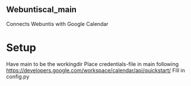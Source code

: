 ## Webuntiscal_main
Connects Webuntis with Google Calendar
# Setup
Have main to be the workingdir
Place credentials-file in main following https://developers.google.com/workspace/calendar/api/quickstart/
Fill in config.py
